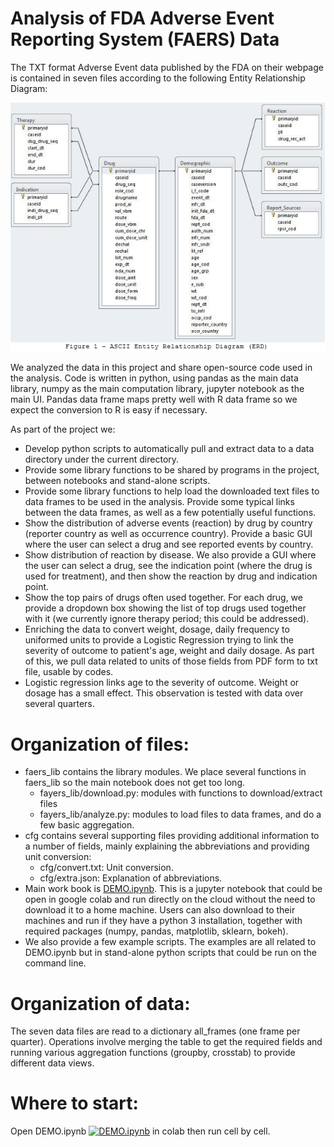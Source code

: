 # Analysis of FDA Adverse Event Reporting System (FAERS) Data

The TXT format Adverse Event data published by the FDA on their webpage is contained in seven files according to the following Entity Relationship Diagram:

![FAERS](https://github.com/dnguyend/FAERS/blob/master/FAERS_ERD.PNG)

We analyzed the data in this project and share open-source code used in the analysis. Code is written in python, using pandas as the main data library, numpy as the main computation library, jupyter notebook as the main UI. Pandas data frame maps pretty well with R data frame so we expect the conversion to R is easy if necessary.

As part of the project we:
* Develop python scripts to automatically pull and extract data to a data directory under the current directory.
* Provide some library functions to be shared by programs in the project, between notebooks and stand-alone scripts.
* Provide some library functions to help load the downloaded text files to data frames to be used in the analysis. Provide some typical links between the data frames, as well as a few potentially useful functions.
* Show the distribution of adverse events (reaction) by drug by country (reporter country as well as occurrence country). Provide a basic GUI where the user can select a drug and see reported events by country.
* Show distribution of reaction by disease.  We also provide a GUI where the user can select a drug, see the indication point (where the drug is used for treatment), and then show the reaction by drug and indication point.
* Show the top pairs of drugs often used together. For each drug, we provide a dropdown box showing the list of top drugs used together with it (we currently ignore therapy period; this could be addressed).
* Enriching the data to convert weight, dosage, daily frequency to uniformed units to provide a Logistic Regression trying to link the severity of outcome to patient's age, weight and daily dosage. As part of this, we pull data related to units of those fields from PDF form to txt file, usable by codes.
* Logistic regression links age to the severity of outcome. Weight or dosage has a small effect. This observation is tested with data over several quarters. 
 # Organization of files:
 * faers_lib contains the library modules.  We place several functions in faers_lib so the main notebook does not get too long.
    * fayers_lib/download.py: modules with functions to download/extract files
    * fayers_lib/analyze.py: modules to load files to data frames, and do a few basic aggregation.
 * cfg contains several supporting files providing additional information to a number of fields, mainly explaining the abbreviations and providing unit conversion:
    * cfg/convert.txt: Unit conversion.
    * cfg/extra.json: Explanation of abbreviations.
 * Main work book is [DEMO.ipynb](DEMO.ipynb). This is a jupyter notebook that could be open in google colab and run directly on the cloud without the need to download it to a home machine. Users can also download to their machines and run if they have a python 3 installation, together with required packages (numpy, pandas, matplotlib, sklearn, bokeh).
 * We also provide a few example scripts. The examples are all related to DEMO.ipynb but in stand-alone python scripts that could be run on the command line.
 # Organization of data:
 The seven data files are read to a dictionary all_frames (one frame per quarter). Operations involve merging the table to get the required fields and running various aggregation functions (groupby, crosstab) to provide different data views.
 # Where to start:
 Open DEMO.ipynb <a href="https://colab.research.google.com/github/dnguyend/FAERS/blob/master/DEMO.ipynb" target="_parent"><img src="https://colab.research.google.com/assets/colab-badge.svg" alt="DEMO.ipynb"/></a> in colab then run cell by cell.
